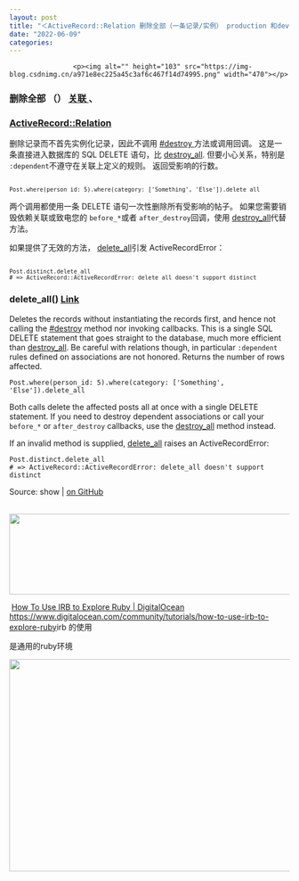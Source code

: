 ```yaml
---
layout: post
title: "＜ActiveRecord::Relation 删除全部（一条记录/实例） production 和development 日志的区分"
date: "2022-06-09"
categories: 
---
```


                    <p><img alt="" height="103" src="https://img-blog.csdnimg.cn/a971e8ec225a45c3af6c467f14d74995.png" width="470"></p> 
<h3 id="method-i-delete_all">
<strong>删除全部 </strong>（） <a class="permalink" href="#method-i-delete_all">关联 </a>、</h3> 
<h3><a href="https://api.rubyonrails.org/classes/ActiveRecord/Relation.html" title="ActiveRecord::Relation">ActiveRecord::Relation</a></h3> 
<div> 
 <p>删除记录而不首先实例化记录，因此不调用 <a href="https://api.rubyonrails.org/classes/ActiveRecord/Persistence.html#method-i-destroy" title="#destroy ">#destroy </a>方法或调用回调。 这是一条直接进入数据库的 SQL DELETE 语句，比 <a href="https://api.rubyonrails.org/classes/ActiveRecord/Relation.html#method-i-destroy_all" title="destroy_all">destroy_all</a>. 但要小心关系，特别是 <code>:dependent</code>不遵守在关联上定义的规则。 返回受影响的行数。</p> 
 <pre><code class="language-css">
<code>Post.where(person_id: 5).where(category: ['Something', 'Else']).delete_all
</code></code></pre> 
 <p>两个调用都使用一条 DELETE 语句一次性删除所有受影响的帖子。 如果您需要销毁依赖关联或致电您的 <code>before_*</code>或者 <code>after_destroy</code>回调，使用 <a href="https://api.rubyonrails.org/classes/ActiveRecord/Relation.html#method-i-destroy_all" title="destroy_all">destroy_all</a>代替方法。</p> 
 <p>如果提供了无效的方法， <a href="https://api.rubyonrails.org/classes/ActiveRecord/Relation.html#method-i-delete_all" title="delete_all">delete_all</a>引发 ActiveRecordError：</p> 
 <pre><code class="language-ruby">
<code>Post.distinct.delete_all
# =&gt; ActiveRecord::ActiveRecordError: delete_all doesn't support distinct
</code></code></pre> 
</div> 
<h3>
<strong>delete_all</strong>() <a href="https://api.rubyonrails.org/classes/ActiveRecord/Relation.html#method-i-delete_all" title="Link">Link</a>
</h3> 
<p>Deletes the records without instantiating the records first, and hence not calling the <a href="https://api.rubyonrails.org/classes/ActiveRecord/Persistence.html#method-i-destroy" title="#destroy">#destroy</a> method nor invoking callbacks. This is a single SQL DELETE statement that goes straight to the database, much more efficient than <a href="https://api.rubyonrails.org/classes/ActiveRecord/Relation.html#method-i-destroy_all" title="destroy_all">destroy_all</a>. Be careful with relations though, in particular <code>:dependent</code> rules defined on associations are not honored. Returns the number of rows affected.</p> 
<pre><code>Post.where(person_id: 5).where(category: ['Something', 'Else']).delete_all
</code></pre> 
<p>Both calls delete the affected posts all at once with a single DELETE statement. If you need to destroy dependent associations or call your <code>before_*</code> or <code>after_destroy</code> callbacks, use the <a href="https://api.rubyonrails.org/classes/ActiveRecord/Relation.html#method-i-destroy_all" title="destroy_all">destroy_all</a> method instead.</p> 
<p>If an invalid method is supplied, <a href="https://api.rubyonrails.org/classes/ActiveRecord/Relation.html#method-i-delete_all" title="delete_all">delete_all</a> raises an ActiveRecordError:</p> 
<pre><code>Post.distinct.delete_all
# =&gt; ActiveRecord::ActiveRecordError: delete_all doesn't support distinct
</code></pre> 
<p>Source: <a id="l_method-i-delete_all_source">show</a> | <a href="https://github.com/rails/rails/blob/3872bc0e54d32e8bf3a6299b0bfe173d94b072fc/activerecord/lib/active_record/relation.rb#L601" title="on GitHub">on GitHub</a></p> 
<p> <img alt="" height="145" src="https://img-blog.csdnimg.cn/768b149720ee46b6869cdff744b0ffbe.png" width="908"></p> 
<p> <a class="has-card" href="https://www.digitalocean.com/community/tutorials/how-to-use-irb-to-explore-ruby" title="How To Use IRB to Explore Ruby  | DigitalOcean"><span class="link-card-box"><span class="link-title">How To Use IRB to Explore Ruby | DigitalOcean</span><span class="link-link"><img alt="" class="link-link-icon" src="https://csdnimg.cn/release/blog_editor_html/release2.1.3/ckeditor/plugins/CsdnLink/icons/icon-default.png?t=M4AD">https://www.digitalocean.com/community/tutorials/how-to-use-irb-to-explore-ruby</span></span></a>irb 的使用</p> 
<p>是通用的ruby环境</p> 
<p><img alt="" height="381" src="https://img-blog.csdnimg.cn/e3e1f86f19994e948726b9af651ee14f.png" width="1200"></p>
                
